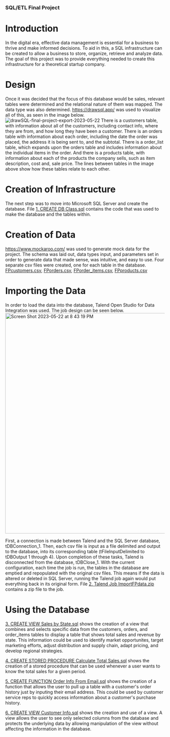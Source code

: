 ### SQL/ETL Final Project
# Introduction
In the digital era, effective data management is essential for a business to thrive and make informed decisions. To aid in this, a SQL infrastructure can be created to allow a business to store, organize, retrieve and analyze data. The goal of this project was to provide everything needed to create this infrastructure for a theoretical startup company.
# Design
Once it was decided that the focus of this database would be sales, relevant tables were determined and the relational nature of them was mapped. The data type was also determined. https://drawsql.app/ was used to visualize all of this, as seen in the image below.
![drawSQL-final-project-export-2023-05-22](https://github.com/BunceMichael/SQL-ETL_Final_Project/assets/108441653/788fc332-2b84-4341-9c3c-bd6860178750)
There is a customers table, with information about all of the customers, including contact info, where they are from, and how long they have been a customer. There is an orders table with information about each order, including the date the order was placed, the address it is being sent to, and the subtotal. There is a order_list table, which expands upon the orders table and includes information about the individual items in the order. And there is a products table, with information about each of the products the company sells, such as item description, cost and, sale price. The lines between tables in the image above show how these tables relate to each other.
# Creation of Infrastructure
The next step was to move into Microsoft SQL Server and create the database. File [1. CREATE DB Class.sql](https://github.com/BunceMichael/SQL-ETL_Final_Project/blob/6df46e83a5f3f52f2667cfb4dfe2d98ea481d039/1.%20CREATE%20DB%20Class.sql)
contains the code that was used to make the database and the tables within.
# Creation of Data 
https://www.mockaroo.com/ was used to generate mock data for the project. The schema was laid out, data types input, and parameters set in order to generate data that made sense, was intuitive, and easy to use. Four separate csv files were created, one for each table in the database. 
[FPcustomers.csv](https://github.com/BunceMichael/SQL-ETL_Final_Project/blob/6df46e83a5f3f52f2667cfb4dfe2d98ea481d039/FPcustomers.csv),
[FPorders.csv](https://github.com/BunceMichael/SQL-ETL_Final_Project/blob/6df46e83a5f3f52f2667cfb4dfe2d98ea481d039/FPorders.csv),
[FPorder_items.csv](https://github.com/BunceMichael/SQL-ETL_Final_Project/blob/6df46e83a5f3f52f2667cfb4dfe2d98ea481d039/FPorder_items.csv),
[FPproducts.csv](https://github.com/BunceMichael/SQL-ETL_Final_Project/blob/6df46e83a5f3f52f2667cfb4dfe2d98ea481d039/FPproducts.csv)
# Importing the Data 
In order to load the data into the database, Talend Open Studio for Data Integration was used. The job design can be seen below.  
<img width="695" alt="Screen Shot 2023-05-22 at 8 43 19 PM" src="https://github.com/BunceMichael/SQL-ETL_Final_Project/assets/108441653/4d443af2-10d4-465d-9dfe-d47122df00cb">

First, a connection is made between Talend and the SQL Server database, tDBConnection_1. Then, each csv file is input as a file delimited and output to the database, into its corresponding table (tFileInputDelimited to tDBOutput 1 through 4). Upon completion of these tasks, Talend is disconnected from the database, tDBClose_1. With the current configuration, each time the job is run, the tables in the database are emptied and repopulated with the original csv files. This means if the data is altered or deleted in SQL Server, running the Talend job again would put everything back in its original form.
File [2. Talend Job ImportFPdata.zip](https://github.com/BunceMichael/SQL-ETL_Final_Project/blob/6df46e83a5f3f52f2667cfb4dfe2d98ea481d039/2.%20Talend%20Job%20ImportFPdata.zip)
contains a zip file to the job.
# Using the Database
[3. CREATE VIEW Sales by State.sql](https://github.com/BunceMichael/SQL-ETL_Final_Project/blob/6df46e83a5f3f52f2667cfb4dfe2d98ea481d039/3.%20CREATE%20VIEW%20Sales%20by%20State.sql) shows the creation of a view that combines and selects specific data from the customers, orders, and order_items tables to display a table that shows total sales and revenue by state. This information could be used to identify market opportunites, target marketing efforts, adjust distribution and supply chain, adapt pricing, and develop regional strategies.

[4. CREATE STORED PROCEDURE Calculate Total Sales.sql](https://github.com/BunceMichael/SQL-ETL_Final_Project/blob/6df46e83a5f3f52f2667cfb4dfe2d98ea481d039/4.%20CREATE%20STORED%20PROCEDURE%20Calculate%20Total%20Sales.sql) shows the creation of a stored procedure that can be used whenever a user wants to know the total sales for a given period.

[5. CREATE FUNCTION Order Info From Email.sql](https://github.com/BunceMichael/SQL-ETL_Final_Project/blob/6df46e83a5f3f52f2667cfb4dfe2d98ea481d039/5.%20CREATE%20FUNCTION%20Order%20Info%20From%20Email.sql) shows the creation of a function that allows the user to pull up a table with a customer's order history just by inputing their email address. This could be used by customer service reps to quickly access information about a customer's purchase history.

[6. CREATE VIEW Customer Info.sql](https://github.com/BunceMichael/SQL-ETL_Final_Project/blob/6df46e83a5f3f52f2667cfb4dfe2d98ea481d039/6.%20CREATE%20VIEW%20Customer%20Info.sql) shows the creation and use of a view. A view allows the user to see only selected columns from the database and protects the underlying data by allowing manipulation of the view without affecting the information in the database.
